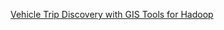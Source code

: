 [Vehicle Trip Discovery with GIS Tools for Hadoop](http://blogs.esri.com/esri/arcgis/2013/08/09/vehicle-trip-discovery-with-gis-tools-for-hadoop/)
